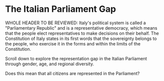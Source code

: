 # The Italian Parliament Gap

WHOLE HEADER TO BE REVIEWED: Italy's political system is called a "Parliamentary Republic" and is a representative democracy, which means that the people elect representatives to make decisions on their behalf. The Constitution of Italy states in its first words that the sovereignty belongs to the people, who exercise it in the forms and within the limits of the Constitution. 


Scroll down to explore the representation gap in the Italian Parliament through gender, age, and regional diversity.


Does this mean that all citizens are represented in the Parliament? 
